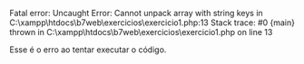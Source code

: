 Fatal error: Uncaught Error: Cannot unpack array with string keys in C:\xampp\htdocs\b7web\exercicios\exercicio1.php:13 Stack trace: #0 {main} thrown in C:\xampp\htdocs\b7web\exercicios\exercicio1.php on line 13

Esse é o erro ao tentar executar o código.